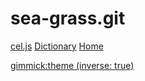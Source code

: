 # sea-grass.git

[cel.js](/cel.js)
[Dictionary](dictionary.md)
[Home](/)

[gimmick:theme (inverse: true)](readable)
